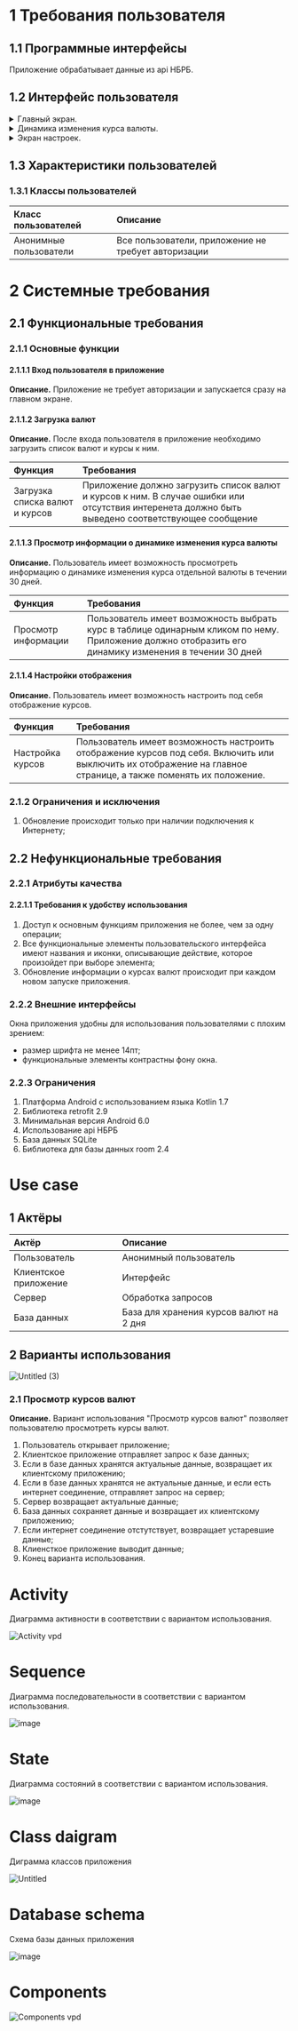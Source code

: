 # 1 Требования пользователя


## 1.1 Программные интерфейсы
Приложение обрабатывает данные из api НБРБ. 


## 1.2 Интерфейс пользователя

<details>
<summary>Главный экран.</summary>

![Главный экран](https://user-images.githubusercontent.com/70812017/199709589-0a0aa487-5bc1-4f06-8ecc-fa0d20c95226.jpg)

</details>
  
 <details>
<summary>Динамика изменения курса валюты.</summary>

![Динамика](https://user-images.githubusercontent.com/70812017/199709665-e801408b-0385-4815-a802-b436a02deb2c.jpg) 

</details>

  <details>
<summary>Экран настроек.</summary>

![Экран настройки](https://user-images.githubusercontent.com/70812017/199709707-c49f15a8-3980-47fb-b8bf-c339e9609f36.jpg)

</details>


## 1.3 Характеристики пользователей

### 1.3.1 Классы пользователей

| Класс пользователей | Описание |
|:---|:---|
| Анонимные пользователи | Все пользователи, приложение не требует авторизации |

# 2 Системные требования

<a name="functional_requirements"/>

## 2.1 Функциональные требования

<a name="main_functions"/>

### 2.1.1 Основные функции

<a name="user_logon_to_the_application"/>

#### 2.1.1.1 Вход пользователя в приложение
**Описание.** Приложение не требует авторизации и запускается сразу на главном экране.

<a name="download_products"/>

#### 2.1.1.2 Загрузка валют
**Описание.** После входа пользователя в приложение необходимо загрузить список валют и курсы к ним.

| Функция | Требования | 
|:---|:---|
| Загрузка списка валют и курсов | Приложение должно загрузить список валют и курсов к ним. В случае ошибки или отсутствия интеренета должно быть выведено соответствующее сообщение|

<a name="download_product"/>

#### 2.1.1.3 Просмотр информации о динамике изменения курса валюты
**Описание.** Пользователь имеет возможность просмотреть информацию о динамике изменения курса отдельной валюты в течении 30 дней.

| Функция | Требования | 
|:---|:---|
| Просмотр информации | Пользователь имеет возможность выбрать курс в таблице одинарным кликом по нему. Приложение должно отобразить его динамику изменения в течении 30 дней|

<a name="add_to_cart"/>

#### 2.1.1.4 Настройки отображения
**Описание.** Пользователь имеет возможность настроить под себя отображение курсов.

| Функция | Требования | 
|:---|:---|
| Настройка курсов | Пользователь имеет возможность настроить отображение курсов под себя. Включить или выключить их отображение на главное странице, а также поменять их положение.|

### 2.1.2 Ограничения и исключения
1. Обновление происходит только при наличии подключения к Интернету;

<a name="non-functional_requirements"/>

## 2.2 Нефункциональные требования

<a name="quality_attributes"/>

### 2.2.1 Атрибуты качества

<a name="requirements_for_ease_of_use"/>

#### 2.2.1.1 Требования к удобству использования
1. Доступ к основным функциям приложения не более, чем за одну операции;
2. Все функциональные элементы пользовательского интерфейса имеют названия и иконки, описывающие действие, которое произойдет при выборе элемента;
3. Обновление информации о курсах валют происходит при каждом новом запуске приложения.

<a name="external_interfaces"/>

### 2.2.2 Внешние интерфейсы
Окна приложения удобны для использования пользователями с плохим зрением:
  * размер шрифта не менее 14пт;
  * функциональные элементы контрастны фону окна.

<a name="restrictions"/>

### 2.2.3 Ограничения
1. Платформа Android с использованием языка Kotlin 1.7
2. Библиотека retrofit 2.9
3. Минимальная версия Android 6.0
4. Использование api НБРБ
5. База данных SQLite
6. Библиотека для базы данных room 2.4

# Use case

## 1 Актёры 

| Актёр | Описание |
|:--|:--|
| Пользователь | Анонимный пользователь |
| Клиентское приложение | Интерфейс |
| Сервер | Обработка запросов |
| База данных | База для хранения курсов валют на 2 дня |

## 2 Варианты использования

![Untitled (3)](https://user-images.githubusercontent.com/70812017/204878849-cf781109-4218-4323-90aa-974ca5991a97.png)

### 2.1 Просмотр курсов валют

 **Описание.** Вариант использования "Просмотр курсов валют" позволяет пользователю просмотреть курсы валют.
 
1. Пользователь открывает приложение;
2. Клиентское приложение отправляет запрос к базе данных;
3. Если в базе данных хранятся актуальные данные, возвращает их клиентскому приложению;
4. Если в базе данных хранятся не актуальные данные, и если есть интернет соединение, отправляет запрос на сервер;
5. Сервер возвращает актуальные данные;
6. База данных сохраняет данные и возвращает их клиентскому приложению;
7. Если интернет соединение отстутствует, возвращает устаревшие данные;
8. Клиенсткое приложение выводит данные;
8. Конец варианта использования.

# Activity

Диаграмма активности в соответствии с вариантом использования.

![Activity vpd](https://user-images.githubusercontent.com/70812017/204910103-b1009a3a-9b44-4190-b569-aebf2781a249.png)

# Sequence

Диаграмма последовательности в соответствии с вариантом использования.

![image](https://user-images.githubusercontent.com/70812017/204915197-97270160-ba4a-4780-a723-14197542987e.png)

# State

Диаграмма состояний в соответствии с вариантом использования.

![image](https://user-images.githubusercontent.com/70812017/204915371-0da596ee-cebf-4951-8131-3b1a97bea4cf.png)

# Class daigram

Диграмма классов приложения 

![Untitled](https://user-images.githubusercontent.com/70812017/206169766-bae34e9b-fb7c-4e02-80a8-93259d208f47.png)

# Database schema

Схема базы данных приложения

![image](https://user-images.githubusercontent.com/70812017/204917232-f76be085-59bb-43ed-8dd1-ba6e884da802.png)

# Components

![Components vpd](https://user-images.githubusercontent.com/70812017/204994116-e29f7caa-6620-46e0-803c-da679d612d2d.png)

